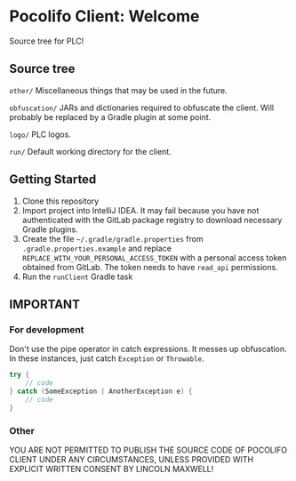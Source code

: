 # Pocolifo Client: Welcome

Source tree for PLC!

## Source tree

`other/` Miscellaneous things that may be used in the future.

`obfuscation/` JARs and dictionaries required to obfuscate the client. Will probably be replaced by a Gradle plugin at some point.

`logo/` PLC logos.

`run/` Default working directory for the client.

## Getting Started

1. Clone this repository
2. Import project into IntelliJ IDEA. It may fail because you have not authenticated with the GitLab package registry to download necessary Gradle plugins.
3. Create the file `~/.gradle/gradle.properties` from `.gradle.properties.example` and replace `REPLACE_WITH_YOUR_PERSONAL_ACCESS_TOKEN` with a personal access token obtained from GitLab. The token needs to have `read_api` permissions.
4. Run the `runClient` Gradle task

## IMPORTANT
### For development

Don't use the pipe operator in catch expressions. It messes up obfuscation. In these instances, just catch `Exception`
or `Throwable`.
```java
try {
    // code
} catch (SomeException | AnotherException e) { 
    // code
}
```

### Other
YOU ARE NOT PERMITTED TO PUBLISH THE SOURCE CODE OF POCOLIFO CLIENT UNDER ANY CIRCUMSTANCES, UNLESS PROVIDED WITH EXPLICIT
WRITTEN CONSENT BY LINCOLN MAXWELL!
